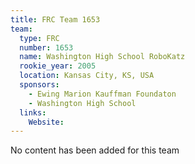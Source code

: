 ```yaml
---
title: FRC Team 1653
team:
  type: FRC
  number: 1653
  name: Washington High School RoboKatz
  rookie_year: 2005
  location: Kansas City, KS, USA
  sponsors:
    - Ewing Marion Kauffman Foundaton
    - Washington High School
  links:
    Website: 
---
```

No content has been added for this team